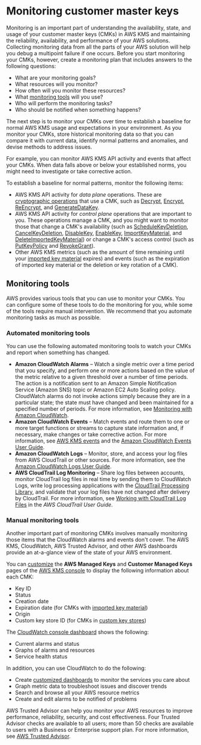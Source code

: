 # Monitoring customer master keys<a name="monitoring-overview"></a>

Monitoring is an important part of understanding the availability, state, and usage of your customer master keys \(CMKs\) in AWS KMS and maintaining the reliability, availability, and performance of your AWS solutions\. Collecting monitoring data from all the parts of your AWS solution will help you debug a multipoint failure if one occurs\. Before you start monitoring your CMKs, however, create a monitoring plan that includes answers to the following questions:
+ What are your monitoring goals?
+ What resources will you monitor?
+ How often will you monitor these resources?
+ What [monitoring tools](#monitoring-tools) will you use?
+ Who will perform the monitoring tasks?
+ Who should be notified when something happens?

The next step is to monitor your CMKs over time to establish a baseline for normal AWS KMS usage and expectations in your environment\. As you monitor your CMKs, store historical monitoring data so that you can compare it with current data, identify normal patterns and anomalies, and devise methods to address issues\.

For example, you can monitor AWS KMS API activity and events that affect your CMKs\. When data falls above or below your established norms, you might need to investigate or take corrective action\.

To establish a baseline for normal patterns, monitor the following items:
+ AWS KMS API activity for *data plane* operations\. These are [cryptographic operations](concepts.md#cryptographic-operations) that use a CMK, such as [Decrypt](https://docs.aws.amazon.com/kms/latest/APIReference/API_Decrypt.html), [Encrypt](https://docs.aws.amazon.com/kms/latest/APIReference/API_Encrypt.html), [ReEncrypt](https://docs.aws.amazon.com/kms/latest/APIReference/API_ReEncrypt.html), and [GenerateDataKey](https://docs.aws.amazon.com/kms/latest/APIReference/API_GenerateDataKey.html)\.
+ AWS KMS API activity for *control plane* operations that are important to you\. These operations manage a CMK, and you might want to monitor those that change a CMK's availability \(such as [ScheduleKeyDeletion](https://docs.aws.amazon.com/kms/latest/APIReference/API_ScheduleKeyDeletion.html), [CancelKeyDeletion](https://docs.aws.amazon.com/kms/latest/APIReference/API_CancelKeyDeletion.html), [DisableKey](https://docs.aws.amazon.com/kms/latest/APIReference/API_DisableKey.html), [EnableKey](https://docs.aws.amazon.com/kms/latest/APIReference/API_EnableKey.html), [ImportKeyMaterial](https://docs.aws.amazon.com/kms/latest/APIReference/API_ImportKeyMaterial.html), and [DeleteImportedKeyMaterial](https://docs.aws.amazon.com/kms/latest/APIReference/API_DeleteImportedKeyMaterial.html)\) or change a CMK's access control \(such as [PutKeyPolicy](https://docs.aws.amazon.com/kms/latest/APIReference/API_PutKeyPolicy.html) and [RevokeGrant](https://docs.aws.amazon.com/kms/latest/APIReference/API_RevokeGrant.html)\)\.
+ Other AWS KMS metrics \(such as the amount of time remaining until your [imported key material](importing-keys.md) expires\) and events \(such as the expiration of imported key material or the deletion or key rotation of a CMK\)\.

## Monitoring tools<a name="monitoring-tools"></a>

AWS provides various tools that you can use to monitor your CMKs\. You can configure some of these tools to do the monitoring for you, while some of the tools require manual intervention\. We recommend that you automate monitoring tasks as much as possible\.

### Automated monitoring tools<a name="monitoring-tools-automated"></a>

You can use the following automated monitoring tools to watch your CMKs and report when something has changed\.
+ **Amazon CloudWatch Alarms** – Watch a single metric over a time period that you specify, and perform one or more actions based on the value of the metric relative to a given threshold over a number of time periods\. The action is a notification sent to an Amazon Simple Notification Service \(Amazon SNS\) topic or Amazon EC2 Auto Scaling policy\. CloudWatch alarms do not invoke actions simply because they are in a particular state; the state must have changed and been maintained for a specified number of periods\. For more information, see [Monitoring with Amazon CloudWatch](monitoring-cloudwatch.md)\.
+ **Amazon CloudWatch Events** – Match events and route them to one or more target functions or streams to capture state information and, if necessary, make changes or take corrective action\. For more information, see [AWS KMS events](monitoring-cloudwatch.md#kms-events) and the [Amazon CloudWatch Events User Guide](https://docs.aws.amazon.com/AmazonCloudWatch/latest/events/)\.
+ **Amazon CloudWatch Logs** – Monitor, store, and access your log files from AWS CloudTrail or other sources\. For more information, see the [Amazon CloudWatch Logs User Guide](https://docs.aws.amazon.com/AmazonCloudWatch/latest/logs/)\.
+ **AWS CloudTrail Log Monitoring** – Share log files between accounts, monitor CloudTrail log files in real time by sending them to CloudWatch Logs, write log processing applications with the [CloudTrail Processing Library](https://docs.aws.amazon.com/awscloudtrail/latest/userguide/use-the-cloudtrail-processing-library.html), and validate that your log files have not changed after delivery by CloudTrail\. For more information, see [Working with CloudTrail Log Files](https://docs.aws.amazon.com/awscloudtrail/latest/userguide/cloudtrail-working-with-log-files.html) in the *AWS CloudTrail User Guide*\.

### Manual monitoring tools<a name="monitoring-tools-manual"></a>

Another important part of monitoring CMKs involves manually monitoring those items that the CloudWatch alarms and events don't cover\. The AWS KMS, CloudWatch, AWS Trusted Advisor, and other AWS dashboards provide an at\-a\-glance view of the state of your AWS environment\.

You can [customize](viewing-keys-console.md) the **AWS Managed Keys** and **Customer Managed Keys** pages of the [AWS KMS console](https://console.aws.amazon.com/kms) to display the following information about each CMK: 
+ Key ID
+ Status
+ Creation date
+ Expiration date \(for CMKs with [imported key material](importing-keys.md)\)
+ Origin
+ Custom key store ID \(for CMKs in [custom key stores](custom-key-store-overview.md)\)

The [CloudWatch console dashboard](https://console.aws.amazon.com/cloudwatch/home) shows the following:
+ Current alarms and status
+ Graphs of alarms and resources
+ Service health status

In addition, you can use CloudWatch to do the following:
+ Create [customized dashboards](https://docs.aws.amazon.com/AmazonCloudWatch/latest/DeveloperGuide/CloudWatch_Dashboards.html) to monitor the services you care about
+ Graph metric data to troubleshoot issues and discover trends
+ Search and browse all your AWS resource metrics
+ Create and edit alarms to be notified of problems

AWS Trusted Advisor can help you monitor your AWS resources to improve performance, reliability, security, and cost effectiveness\. Four Trusted Advisor checks are available to all users; more than 50 checks are available to users with a Business or Enterprise support plan\. For more information, see [AWS Trusted Advisor](https://aws.amazon.com/premiumsupport/trustedadvisor/)\.
